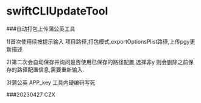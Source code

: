 # swiftCLIUpdateTool

###自动打包上传蒲公英工具

1)首次使用续按提示输入 项目路径,打包模式,exportOptionsPlist路径,上传pgy更新描述

2)第二次会自动保存并询问是否使用已保存的路径配置,选择非y 则会删除之前保存的路径配置信息,需要重新输入.

3)蒲公英 APP_key 工具内硬编码写死

###20230427 CZX

